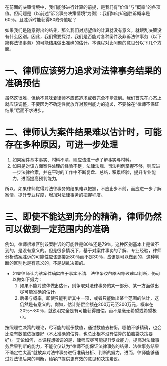 在前面的决策情境中，我们能够进行计算的前提，是我们有“价值”与“概率”的各项值。但问题是（以前述“诉讼事务决策情境”为例）：我们如何知道胜诉概率是60％。且胜诉时能获得80的价值呢？

如果我们是随意得出的结果，那么我们对期望值的计算就没有意义，就跟乱决策没有什么区别。因此，我们需要探讨，我们是否能对各种案件及非诉法律事务（以下简称法律事务）的可能结果做出准确的估计。本课程对此问题的意见分以下几个方面。
# 一、律师应该努力追求对法律事务结果的准确预估
虽然这很难，但绝不意味着律师不应该追求或者完全不能做到。我们首先在心态上就应该调整，不要因为不确定性就放弃对预判能力的追求，不要躲在“律师不保证结果”后面不求进步。
# 二、律师认为案件结果难以估计时，可能存在多种原因，可进一步处理
1. 如果案件基本事实、材料不清，则应该进一步了解事实与材料。
2. 如果是对该方面案件处理的经验不足，法律法规、司法判例掌握不够，则应进一步法律检索，并在平时的工作中不断复盘、总结，积累经验，提升专业能力，进而提高预判能力。

所以，如果律师觉得对法律事务的结果难以把握，不应止步不前，而应进一步了解案情，提升专业程度，增加对法律事务的把握程度。
# 三、即使不能达到充分的精确，律师仍然可以做到一定范围内的准确
例如，律师很难区别该案胜诉的可能性是80％还是79％，这种区别基本上是做不到的，是没有意义的。但是很多情况下，基于对案件事实的了解、专业经验，律师分析该案胜诉的可能性应该更接近80％而不是30％，应该是可以做到的，这种判断的区别也是有意义的，不是胡乱决策的。

- 如果律师认为该案件确实由于事实不清、法律争议的原因导致难以判断，仍可以做如下努力：
	1. 如果不能对整体做出估计，则争取对法律事务的某一部分、某一方面做出尽可能准确的估计。
	2. 后果与概率，即使只能判断其中一项，或者只能做出某个范围的估计，这仍然是有意义的。例如，估计赔偿金额在200万元至300万元，概率在20％～80％，就说明完全是有可能获得赔偿，而不是毫无希望或希望极小。

按照理性决策的理论，尽可能的赋予数值，通过数值去权衡，哪怕不够精确，也会比没有数值依据要好（不太准确的估算，也总比根本没有估算的拍脑袋决策要好）。无论如何，本课程想强调的是，律师应尽可能提升专业能力，提高对法律事务后果判断的能力，不能仅仅认为“律师不能保证法律事务的结果、法律事务结果不确定性太高”就放弃对法律事务进行准确分析、判断的努力。进而，律师能够通过对法律后果的判断，给客户提供更有效的意见和决策建议。